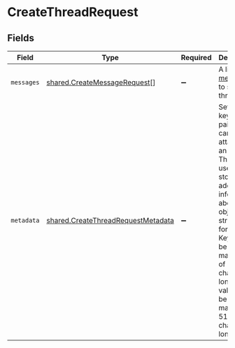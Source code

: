 # CreateThreadRequest


## Fields

| Field                                                                                                                                                                                                                                                       | Type                                                                                                                                                                                                                                                        | Required                                                                                                                                                                                                                                                    | Description                                                                                                                                                                                                                                                 |
| ----------------------------------------------------------------------------------------------------------------------------------------------------------------------------------------------------------------------------------------------------------- | ----------------------------------------------------------------------------------------------------------------------------------------------------------------------------------------------------------------------------------------------------------- | ----------------------------------------------------------------------------------------------------------------------------------------------------------------------------------------------------------------------------------------------------------- | ----------------------------------------------------------------------------------------------------------------------------------------------------------------------------------------------------------------------------------------------------------- |
| `messages`                                                                                                                                                                                                                                                  | [shared.CreateMessageRequest](../../../sdk/models/shared/createmessagerequest.md)[]                                                                                                                                                                         | :heavy_minus_sign:                                                                                                                                                                                                                                          | A list of [messages](/docs/api-reference/messages) to start the thread with.                                                                                                                                                                                |
| `metadata`                                                                                                                                                                                                                                                  | [shared.CreateThreadRequestMetadata](../../../sdk/models/shared/createthreadrequestmetadata.md)                                                                                                                                                             | :heavy_minus_sign:                                                                                                                                                                                                                                          | Set of 16 key-value pairs that can be attached to an object. This can be useful for storing additional information about the object in a structured format. Keys can be a maximum of 64 characters long and values can be a maxium of 512 characters long.<br/> |